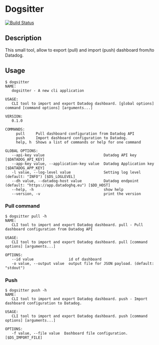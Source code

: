 # Dogsitter

[![Build Status](https://cloud.drone.io/api/badges/renaudhager/dogsitter/status.svg)](https://cloud.drone.io/renaudhager/dogsitter)

## Description
This small tool, allow to export (pull) and import (push) dashboard from/to Datadog.

## Usage
```
$ dogsitter
NAME:
   dogsitter - A new cli application

USAGE:
   CLI tool to import and export Datadog dashboard. [global options] command [command options] [arguments...]

VERSION:
   0.1.0

COMMANDS:
     pull     Pull dashboard configuration from Datadog API
     push     Import dashboard configuration to Datadog.
     help, h  Shows a list of commands or help for one command

GLOBAL OPTIONS:
   --api-key value                           Datadog API key [$DATADOG_API_KEY]
   --app-key value, --application-key value  Datadog Application key [$DATADOG_APP_KEY]
   -l value, --log-level value               Setting log level (default: "INFO") [$DS_LOGLEVEL]
   --dh value, --datadog-host value          Datadog endpoint (default: "https://app.datadoghq.eu") [$DD_HOST]
   --help, -h                                show help
   --version, -v                             print the version
```

### Pull command
```
$ dogsitter pull -h
NAME:
   CLI tool to import and export Datadog dashboard. pull - Pull dashboard configuration from Datadog API

USAGE:
   CLI tool to import and export Datadog dashboard. pull [command options] [arguments...]

OPTIONS:
   --id value                id of dashboard
   -o value, --output value  output file for JSON payload. (default: "stdout")
```

### Push
```
$ dogsitter push -h
NAME:
   CLI tool to import and export Datadog dashboard. push - Import dashboard configuration to Datadog.

USAGE:
   CLI tool to import and export Datadog dashboard. push [command options] [arguments...]

OPTIONS:
   -f value, --file value  Dashboard file configuration. [$DS_IMPORT_FILE]
```

